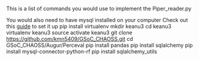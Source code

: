 This is a list of commands you would use to implement the Piper_reader.py

You would also need to have mysql installed on your computer
Check out this [guide](https://www.digitalocean.com/community/tutorials/how-to-install-mysql-on-ubuntu-16-04) to set it up 
pip install virtualenv
mkdir keanu3
cd keanu3
virtualenv keanu3
source activate keanu3
git clone https://github.com/kmn5409/GSoC_CHAOSS.git
cd GSoC_CHAOSS/Augur/Perceval
pip install pandas
pip install sqlalchemy
pip install mysql-connector-python-rf
pip install sqlalchemy_utils
